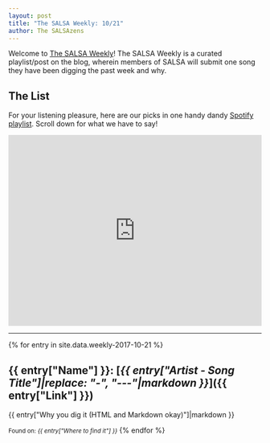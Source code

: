 ```yaml
---
layout: post
title: "The SALSA Weekly: 10/21"
author: The SALSAzens
---
```


Welcome to [The SALSA Weekly](/weekly)! The SALSA Weekly is a curated playlist/post on the blog, wherein members of SALSA will submit one song they have been digging the past week and why.

<style>
iframe { margin: 0 auto; display: block; width: 100%; }
</style>

## The List

For your listening pleasure, here are our picks in one handy dandy [Spotify
playlist](https://open.spotify.com/user/lunostophiles/playlist/4FpJwdcT39Ydc5a3z3WLle). Scroll down for what we have to say!

<iframe
src="https://open.spotify.com/embed/user/lunostophiles/playlist/4FpJwdcT39Ydc5a3z3WLle" width="300" height="380" frameborder="0" allowtransparency="true"></iframe>

-----

{% for entry in site.data.weekly-2017-10-21 %}
## {{ entry["Name"] }}: [*{{ entry["Artist - Song Title"]|replace: "-", "---"|markdown }}*]({{ entry["Link"] }})

{{ entry["Why you dig it (HTML and Markdown okay)"]|markdown }}

<small>Found on: <em>{{ entry["Where to find it"] }}</em></small>
{% endfor %}
